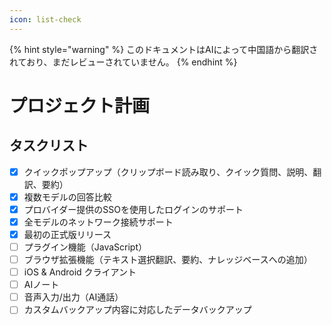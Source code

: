 ```yaml
---
icon: list-check
---
```


{% hint style="warning" %}
このドキュメントはAIによって中国語から翻訳されており、まだレビューされていません。
{% endhint %}

# プロジェクト計画

## タスクリスト

* [x] クイックポップアップ（クリップボード読み取り、クイック質問、説明、翻訳、要約）
* [x] 複数モデルの回答比較
* [x] プロバイダー提供のSSOを使用したログインのサポート
* [x] 全モデルのネットワーク接続サポート
* [x] 最初の正式版リリース
* [ ] プラグイン機能（JavaScript）
* [ ] ブラウザ拡張機能（テキスト選択翻訳、要約、ナレッジベースへの追加）
* [ ] iOS & Android クライアント
* [ ] AIノート
* [ ] 音声入力/出力（AI通話）
* [ ] カスタムバックアップ内容に対応したデータバックアップ